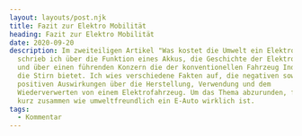 ```yaml
---
layout: layouts/post.njk
title: Fazit zur Elektro Mobilität
heading: Fazit zur Elektro Mobilität
date: 2020-09-20
description: Im zweiteiligen Artikel "Was kostet die Umwelt ein Elektroauto"
  schrieb ich über die Funktion eines Akkus, die Geschichte der Elektromobilität
  und über einen führenden Konzern die der konventionellen Fahrzeug Industrie
  die Stirn bietet. Ich wies verschiedene Fakten auf, die negativen sowie die
  positiven Auswirkungen über die Herstellung, Verwendung und dem
  Wiederverwerten von einem Elektrofahrzeug. Um das Thema abzurunden, fasse ich
  kurz zusammen wie umweltfreundlich ein E-Auto wirklich ist.
tags:
  - Kommentar
---
```

